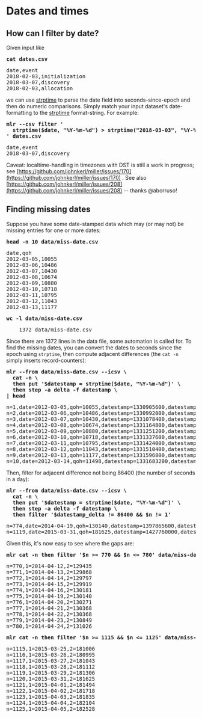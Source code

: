 <!---  PLEASE DO NOT EDIT DIRECTLY. EDIT THE .md.in FILE PLEASE. --->
# Dates and times

## How can I filter by date?

Given input like

<pre class="pre-highlight">
<b>cat dates.csv</b>
</pre>
<pre class="pre-non-highlight">
date,event
2018-02-03,initialization
2018-03-07,discovery
2018-02-03,allocation
</pre>

we can use [strptime](reference-verbs.md#strptime) to parse the date field into seconds-since-epoch and then do numeric comparisons.  Simply match your input dataset's date-formatting to the [strptime](reference-verbs.md#strptime) format-string.  For example:

<pre class="pre-highlight">
<b>mlr --csv filter '</b>
<b>  strptime($date, "%Y-%m-%d") > strptime("2018-03-03", "%Y-%m-%d")</b>
<b>' dates.csv</b>
</pre>
<pre class="pre-non-highlight">
date,event
2018-03-07,discovery
</pre>

Caveat: localtime-handling in timezones with DST is still a work in progress; see [https://github.com/johnkerl/miller/issues/170](https://github.com/johnkerl/miller/issues/170) . See also [https://github.com/johnkerl/miller/issues/208](https://github.com/johnkerl/miller/issues/208) -- thanks @aborruso!

## Finding missing dates

Suppose you have some date-stamped data which may (or may not) be missing entries for one or more dates:

<pre class="pre-highlight">
<b>head -n 10 data/miss-date.csv</b>
</pre>
<pre class="pre-non-highlight">
date,qoh
2012-03-05,10055
2012-03-06,10486
2012-03-07,10430
2012-03-08,10674
2012-03-09,10880
2012-03-10,10718
2012-03-11,10795
2012-03-12,11043
2012-03-13,11177
</pre>

<pre class="pre-highlight">
<b>wc -l data/miss-date.csv</b>
</pre>
<pre class="pre-non-highlight">
    1372 data/miss-date.csv
</pre>

Since there are 1372 lines in the data file, some automation is called for. To find the missing dates, you can convert the dates to seconds since the epoch using `strptime`, then compute adjacent differences (the `cat -n` simply inserts record-counters):

<pre class="pre-highlight">
<b>mlr --from data/miss-date.csv --icsv \</b>
<b>  cat -n \</b>
<b>  then put '$datestamp = strptime($date, "%Y-%m-%d")' \</b>
<b>  then step -a delta -f datestamp \</b>
<b>| head</b>
</pre>
<pre class="pre-non-highlight">
n=1,date=2012-03-05,qoh=10055,datestamp=1330905600,datestamp_delta=0
n=2,date=2012-03-06,qoh=10486,datestamp=1330992000,datestamp_delta=86400
n=3,date=2012-03-07,qoh=10430,datestamp=1331078400,datestamp_delta=86400
n=4,date=2012-03-08,qoh=10674,datestamp=1331164800,datestamp_delta=86400
n=5,date=2012-03-09,qoh=10880,datestamp=1331251200,datestamp_delta=86400
n=6,date=2012-03-10,qoh=10718,datestamp=1331337600,datestamp_delta=86400
n=7,date=2012-03-11,qoh=10795,datestamp=1331424000,datestamp_delta=86400
n=8,date=2012-03-12,qoh=11043,datestamp=1331510400,datestamp_delta=86400
n=9,date=2012-03-13,qoh=11177,datestamp=1331596800,datestamp_delta=86400
n=10,date=2012-03-14,qoh=11498,datestamp=1331683200,datestamp_delta=86400
</pre>

Then, filter for adjacent difference not being 86400 (the number of seconds in a day):

<pre class="pre-highlight">
<b>mlr --from data/miss-date.csv --icsv \</b>
<b>  cat -n \</b>
<b>  then put '$datestamp = strptime($date, "%Y-%m-%d")' \</b>
<b>  then step -a delta -f datestamp \</b>
<b>  then filter '$datestamp_delta != 86400 && $n != 1'</b>
</pre>
<pre class="pre-non-highlight">
n=774,date=2014-04-19,qoh=130140,datestamp=1397865600,datestamp_delta=259200
n=1119,date=2015-03-31,qoh=181625,datestamp=1427760000,datestamp_delta=172800
</pre>

Given this, it's now easy to see where the gaps are:

<pre class="pre-highlight">
<b>mlr cat -n then filter '$n >= 770 && $n <= 780' data/miss-date.csv</b>
</pre>
<pre class="pre-non-highlight">
n=770,1=2014-04-12,2=129435
n=771,1=2014-04-13,2=129868
n=772,1=2014-04-14,2=129797
n=773,1=2014-04-15,2=129919
n=774,1=2014-04-16,2=130181
n=775,1=2014-04-19,2=130140
n=776,1=2014-04-20,2=130271
n=777,1=2014-04-21,2=130368
n=778,1=2014-04-22,2=130368
n=779,1=2014-04-23,2=130849
n=780,1=2014-04-24,2=131026
</pre>

<pre class="pre-highlight">
<b>mlr cat -n then filter '$n >= 1115 && $n <= 1125' data/miss-date.csv</b>
</pre>
<pre class="pre-non-highlight">
n=1115,1=2015-03-25,2=181006
n=1116,1=2015-03-26,2=180995
n=1117,1=2015-03-27,2=181043
n=1118,1=2015-03-28,2=181112
n=1119,1=2015-03-29,2=181306
n=1120,1=2015-03-31,2=181625
n=1121,1=2015-04-01,2=181494
n=1122,1=2015-04-02,2=181718
n=1123,1=2015-04-03,2=181835
n=1124,1=2015-04-04,2=182104
n=1125,1=2015-04-05,2=182528
</pre>
